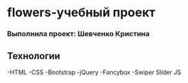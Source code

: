 # flowers-учебный проект
### Выполнила проект: Шевченко Кристина

## Технологии
-HTML
-CSS
-Bootstrap
-jQuery
-Fancybox
-Swiper Slider JS
